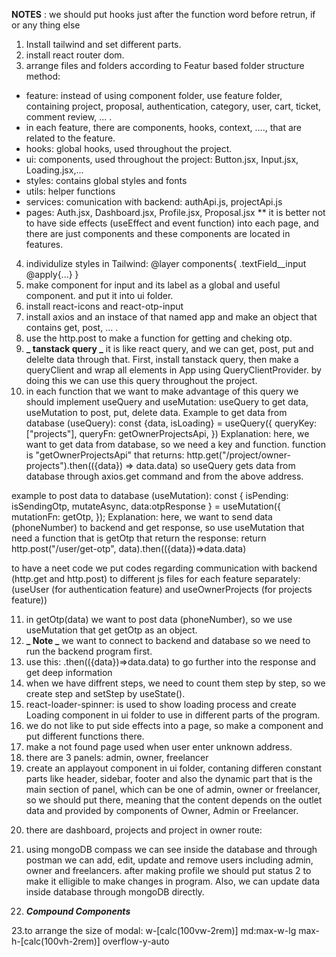 **NOTES** : we should put hooks just after the function word before retrun, if or any thing else

1. Install tailwind and set different parts.
2. install react router dom.
3. arrange files and folders according to Featur based folder structure method:

- feature: instead of using component folder, use feature folder, containing project, proposal, authentication, category, user, cart, ticket, comment review, ... .
- in each feature, there are components, hooks, context, ...., that are related to the feature.
- hooks: global hooks, used throughout the project.
- ui: components, used throughout the project: Button.jsx, Input.jsx, Loading.jsx,...
- styles: contains global styles and fonts
- utils: helper functions
- services: comunication with backend: authApi.js, projectApi.js
- pages: Auth.jsx, Dashboard.jsx, Profile.jsx, Proposal.jsx
  \*\* it is better not to have side effects (useEffect and event function) into each page, and there are just components and these components are located in features.

4. individulize styles in Tailwind: @layer components{ .textField\_\_input @apply{...} }
5. make component for input and its label as a global and useful component. and put it into ui folder.
6. install react-icons and react-otp-input
7. install axios and an instace of that named app and make an object that contains get, post, ... .
8. use the http.post to make a function for getting and cheking otp.
9. **_ tanstack query _** it is like react query, and we can get, post, put and delelte data through that.
   First, install tanstack query, then make a queryClient and wrap all elements in App using QueryClientProvider. by doing this we can use this query throughout the project.
10. in each function that we want to make advantage of this query we should implement useQuery and useMutation: useQuery to get data, useMutation to post, put, delete data.
    Example to get data from database (useQuery):
    const {data, isLoading} = useQuery({
    queryKey: ["projects"],
    queryFn: getOwnerProjectsApi,
    })
    Explanation: here, we want to get data from database, so we need a key and function.
    function is "getOwnerProjectsApi" that returns:
    http.get("/project/owner-projects").then(({data}) => data.data)
    so useQuery gets data from database through axios.get command and from the above address.

example to post data to database (useMutation):
const { isPending: isSendingOtp, mutateAsync, data:otpResponse } = useMutation({
mutationFn: getOtp,
});
Explanation: here, we want to send data (phoneNumber) to backend and get response, so use useMutation that need a function
that is getOtp that return the response:
return http.post("/user/get-otp", data).then(({data})=>data.data)

to have a neet code we put codes regarding communication with backend (http.get and http.post) to different js files for each feature separately:
(useUser (for authentication feature) and useOwnerProjects (for projects feature))

11. in getOtp(data) we want to post data (phoneNumber), so we use useMutation that get getOtp as an object.
12. **_ Note _** we want to connect to backend and database so we need to run the backend program first.
13. use this: .then(({data})=>data.data) to go further into the response and get deep information
14. when we have diffrent steps, we need to count them step by step, so we create step and setStep by useState().
15. react-loader-spinner: is used to show loading process and create Loading component in ui folder to use in different parts of the program.
16. we do not like to put side effects into a page, so make a component and put different functions there.
17. make a not found page used when user enter unknown address.
18. there are 3 panels: admin, owner, freelancer
19. create an applayout component in ui folder, contaning differen constant parts like header, sidebar, footer and also the dynamic part that is the main section of panel, which can be one of admin, owner or freelancer, so we should put <Outlet/>
there, meaning that the content depends on the outlet data and provided by components of Owner, Admin or Freelancer.
<!--
<Route element={<AppLayout/>} >
    <Route path="/owner" element={<Owner/>} />
    <Route path="/admin" element={<Admin/>} />
    <Route path="/freelancer" element={<Freelancer/>} />
</Route>
-->
20. there are dashboard, projects and project in owner route:
<!--
<Route path="/owner" element={<AppLayout />}>
  <Route index element={<Navigate to="dashboard" replace/>} />
  <Route path="dashboard" element={<OwnerDashboard />} />
  <Route path="projects" element={<Projects/>} />
  <Route path="projects/:id" element={<Project/>} />
</Route>
-->
21. using mongoDB compass we can see inside the database and through postman we can add, edit, update and remove users including admin, owner and freelancers. after making profile we should put status 2 to make it elligible to make changes in program. Also, we can update data inside database through mongoDB directly.

22. **_Compound Components_**

23.to arrange the size of modal: 
w-[calc(100vw-2rem)] md:max-w-lg max-h-[calc(100vh-2rem)] overflow-y-auto